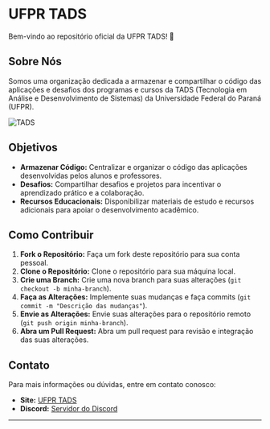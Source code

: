 # UFPR TADS

Bem-vindo ao repositório oficial da UFPR TADS! 🚀

## Sobre Nós

Somos uma organização dedicada a armazenar e compartilhar o código das aplicações e desafios dos programas e cursos da TADS (Tecnologia em Análise e Desenvolvimento de Sistemas) da Universidade Federal do Paraná (UFPR).

![TADS](https://scontent.fbfh10-1.fna.fbcdn.net/v/t39.30808-6/277227289_2188155871335585_8495277546341222486_n.jpg?stp=dst-jpg_p180x540&_nc_cat=108&ccb=1-5&_nc_sid=730e14&_nc_eui2=AeEi51lD9xtkAnW_ugmqa7tWS3fWyuoOfqNLd9bK6g5-o0nTDnk19z0CGv9aaUDmfSExfdPkSdbHSRg7MwPNLCeY&_nc_ohc=3qq_XP2NiwMAX9iw4Nd&_nc_ht=scontent.fbfh10-1.fna&oh=00_AT8F_1Yj3UxXtaKUbyL-vigLXzEUkE0uw_9szKt_qvUdYQ&oe=623F36B6)

## Objetivos

- **Armazenar Código:** Centralizar e organizar o código das aplicações desenvolvidas pelos alunos e professores.
- **Desafios:** Compartilhar desafios e projetos para incentivar o aprendizado prático e a colaboração.
- **Recursos Educacionais:** Disponibilizar materiais de estudo e recursos adicionais para apoiar o desenvolvimento acadêmico.

## Como Contribuir

1. **Fork o Repositório:** Faça um fork deste repositório para sua conta pessoal.
2. **Clone o Repositório:** Clone o repositório para sua máquina local.
3. **Crie uma Branch:** Crie uma nova branch para suas alterações (`git checkout -b minha-branch`).
4. **Faça as Alterações:** Implemente suas mudanças e faça commits (`git commit -m "Descrição das mudanças"`).
5. **Envie as Alterações:** Envie suas alterações para o repositório remoto (`git push origin minha-branch`).
6. **Abra um Pull Request:** Abra um pull request para revisão e integração das suas alterações.

## Contato

Para mais informações ou dúvidas, entre em contato conosco:

- **Site:** [UFPR TADS](https://www.tads.ufpr.br/)
- **Discord:** [Servidor do Discord](https://discord.com/channels/1199160829698916362/1199160830596489287)

---
